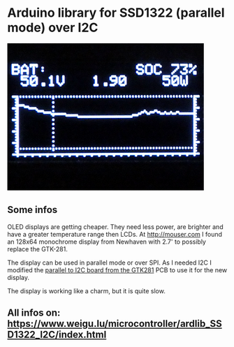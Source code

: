 # Arduino library for SSD1322 (parallel mode) over I2C

![ardlib_SSD1322_i2c](png/oled_NHD_2_7_12864_450.png "ardlib_SSD1322_i2c")

## Some infos

OLED displays are getting cheaper. They need less power, are brighter and have a greater temperature range then LCDs.
At <http://mouser.com> I found an 128x64 monochrome display from Newhaven with 2.7' to possibly replace the GTK-281.

The display can be used in parallel mode or over SPI. As I needed I2C I modified the [parallel to I2C board from the GTK281](https://www.weigu.lu/microcontroller/ardlib_NT7534_I2C/index.html) PCB to use it for the new display.

The display is working like a charm, but it is quite slow.

## All infos on: <https://www.weigu.lu/microcontroller/ardlib_SSD1322_I2C/index.html>
